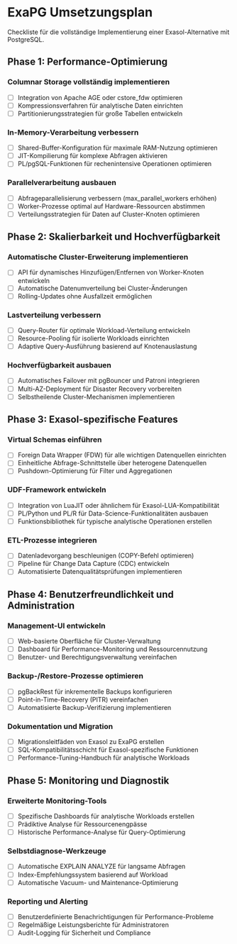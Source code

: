 # ExaPG Umsetzungsplan

Checkliste für die vollständige Implementierung einer Exasol-Alternative mit PostgreSQL.

## Phase 1: Performance-Optimierung

### Columnar Storage vollständig implementieren
- [ ] Integration von Apache AGE oder cstore_fdw optimieren
- [ ] Kompressionsverfahren für analytische Daten einrichten
- [ ] Partitionierungsstrategien für große Tabellen entwickeln

### In-Memory-Verarbeitung verbessern
- [ ] Shared-Buffer-Konfiguration für maximale RAM-Nutzung optimieren
- [ ] JIT-Kompilierung für komplexe Abfragen aktivieren
- [ ] PL/pgSQL-Funktionen für rechenintensive Operationen optimieren

### Parallelverarbeitung ausbauen
- [ ] Abfrageparallelisierung verbessern (max_parallel_workers erhöhen)
- [ ] Worker-Prozesse optimal auf Hardware-Ressourcen abstimmen
- [ ] Verteilungsstrategien für Daten auf Cluster-Knoten optimieren

## Phase 2: Skalierbarkeit und Hochverfügbarkeit

### Automatische Cluster-Erweiterung implementieren
- [ ] API für dynamisches Hinzufügen/Entfernen von Worker-Knoten entwickeln
- [ ] Automatische Datenumverteilung bei Cluster-Änderungen
- [ ] Rolling-Updates ohne Ausfallzeit ermöglichen

### Lastverteilung verbessern
- [ ] Query-Router für optimale Workload-Verteilung entwickeln
- [ ] Resource-Pooling für isolierte Workloads einrichten
- [ ] Adaptive Query-Ausführung basierend auf Knotenauslastung

### Hochverfügbarkeit ausbauen
- [ ] Automatisches Failover mit pgBouncer und Patroni integrieren
- [ ] Multi-AZ-Deployment für Disaster Recovery vorbereiten
- [ ] Selbstheilende Cluster-Mechanismen implementieren

## Phase 3: Exasol-spezifische Features

### Virtual Schemas einführen
- [ ] Foreign Data Wrapper (FDW) für alle wichtigen Datenquellen einrichten
- [ ] Einheitliche Abfrage-Schnittstelle über heterogene Datenquellen
- [ ] Pushdown-Optimierung für Filter und Aggregationen

### UDF-Framework entwickeln
- [ ] Integration von LuaJIT oder ähnlichem für Exasol-LUA-Kompatibilität
- [ ] PL/Python und PL/R für Data-Science-Funktionalitäten ausbauen
- [ ] Funktionsbibliothek für typische analytische Operationen erstellen

### ETL-Prozesse integrieren
- [ ] Datenladevorgang beschleunigen (COPY-Befehl optimieren)
- [ ] Pipeline für Change Data Capture (CDC) entwickeln
- [ ] Automatisierte Datenqualitätsprüfungen implementieren

## Phase 4: Benutzerfreundlichkeit und Administration

### Management-UI entwickeln
- [ ] Web-basierte Oberfläche für Cluster-Verwaltung
- [ ] Dashboard für Performance-Monitoring und Ressourcennutzung
- [ ] Benutzer- und Berechtigungsverwaltung vereinfachen

### Backup-/Restore-Prozesse optimieren
- [ ] pgBackRest für inkrementelle Backups konfigurieren
- [ ] Point-in-Time-Recovery (PITR) vereinfachen
- [ ] Automatisierte Backup-Verifizierung implementieren

### Dokumentation und Migration
- [ ] Migrationsleitfäden von Exasol zu ExaPG erstellen
- [ ] SQL-Kompatibilitätsschicht für Exasol-spezifische Funktionen
- [ ] Performance-Tuning-Handbuch für analytische Workloads

## Phase 5: Monitoring und Diagnostik

### Erweiterte Monitoring-Tools
- [ ] Spezifische Dashboards für analytische Workloads erstellen
- [ ] Prädiktive Analyse für Ressourcenengpässe
- [ ] Historische Performance-Analyse für Query-Optimierung

### Selbstdiagnose-Werkzeuge
- [ ] Automatische EXPLAIN ANALYZE für langsame Abfragen
- [ ] Index-Empfehlungssystem basierend auf Workload
- [ ] Automatische Vacuum- und Maintenance-Optimierung

### Reporting und Alerting
- [ ] Benutzerdefinierte Benachrichtigungen für Performance-Probleme
- [ ] Regelmäßige Leistungsberichte für Administratoren
- [ ] Audit-Logging für Sicherheit und Compliance 